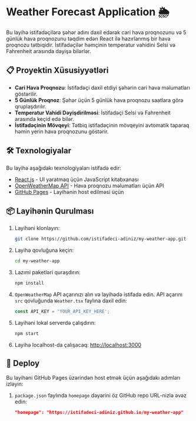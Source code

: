 # Weather Forecast Application 🌦️

Bu layihə istifadəçilərə şəhər adını daxil edərək cari hava proqnozunu və 5 günlük hava proqnozunu təqdim edən React ilə hazırlanmış bir hava proqnozu tətbiqidir. İstifadəçilər həmçinin temperatur vahidini Selsi və Fahrenheit arasında dəyişə bilərlər.

## 📋 Proyektin Xüsusiyyətləri

- **Cari Hava Proqnozu**: İstifadəçi daxil etdiyi şəhərin cari hava məlumatları göstərilir.
- **5 Günlük Proqnoz**: Şəhər üçün 5 günlük hava proqnozu saatlara görə qruplaşdırılır.
- **Temperatur Vahidi Dəyişdirilməsi**: İstifadəçi Selsi və Fahrenheit arasında keçid edə bilər.
- **İstifadəçinin Mövqeyi**: Tətbiq istifadəçinin mövqeyini avtomatik taparaq həmin yerin hava proqnozunu göstərir.

## 🛠️ Texnologiyalar

Bu layihə aşağıdakı texnologiyaları istifadə edir:

- [React.js](https://reactjs.org/) - UI yaratmaq üçün JavaScript kitabxanası
- [OpenWeatherMap API](https://openweathermap.org/api) - Hava proqnozu məlumatları üçün API
- [GitHub Pages](https://pages.github.com/) - Layihənin host edilməsi üçün

## 📦 Layihənin Qurulması

1. Layihəni klonlayın:

    ```bash
    git clone https://github.com/istifadeci-adiniz/my-weather-app.git
    ```

2. Layihə qovluğuna keçin:

    ```bash
    cd my-weather-app
    ```

3. Lazımi paketləri quraşdırın:

    ```bash
    npm install
    ```

4. `OpenWeatherMap` API açarınızı alın və layihədə istifadə edin. API açarını `src` qovluğunda `Weather.tsx` faylına daxil edin:
    ```javascript
    const API_KEY = 'YOUR_API_KEY_HERE';
    ```

5. Layihəni lokal serverdə çalışdırın:

    ```bash
    npm start
    ```

6. Layihə localhost-da çalışacaq: [http://localhost:3000](http://localhost:3000)

## 🚀 Deploy

Bu layihəni GitHub Pages üzərindən host etmək üçün aşağıdakı adımları izləyin:

1. `package.json` faylında `homepage` dəyərini öz GitHub repo URL-nizlə əvəz edin:
   ```json
   "homepage": "https://istifadeci-adiniz.github.io/my-weather-app"
